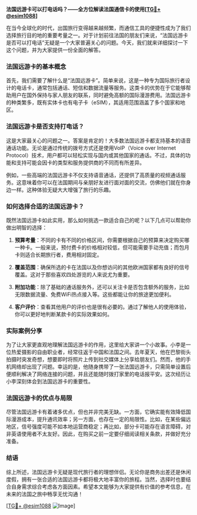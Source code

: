 **法国远游卡可以打电话吗？——全方位解读法国通信卡的使用[[TG💪+ @esim1088](https://t.me/s/esim1088)]**

在当今全球化的时代，出国旅行变得越来越频繁，而通信工具的便捷性成为了我们选择旅行目的地的重要考量之一。对于计划前往法国的朋友们来说，“法国远游卡是否可以打电话”无疑是一个大家普遍关心的问题。今天，我们就来详细探讨一下这个问题，并为大家提供一份全面的解答。

### 法国远游卡的基本概念

首先，我们需要了解什么是“法国远游卡”。简单来说，这是一种专为国际旅行者设计的电话卡，通常包括通话、短信和数据流量等服务。这类卡的优势在于它能够帮助用户在国外保持与家人朋友的联系，同时避免高额的国际漫游费用。法国远游卡的种类繁多，既有实体卡也有电子卡（eSIM），其适用范围涵盖了多个国家和地区。

### 法国远游卡是否支持打电话？

这是大家最关心的问题之一。答案是肯定的！大多数法国远游卡都支持基本的语音通话功能。无论是通过传统的拨号方式还是使用VoIP（Voice over Internet Protocol）技术，用户都可以轻松实现与国内或其他国家的通话。不过，具体的功能和支持可能会因卡的类型和服务提供商的不同而有所差异。

例如，一些高端的法国远游卡不仅支持语音通话，还提供了高质量的视频通话服务。这意味着你可以在法国期间与亲朋好友进行面对面的交流，仿佛他们就在你身边一样。这种体验无疑大大增强了旅行的乐趣。

### 如何选择合适的法国远游卡？

既然法国远游卡如此实用，那么如何挑选一款适合自己的呢？以下几点可以帮助你做出明智的选择：

1. **预算考量**：不同的卡有不同的价格区间，你需要根据自己的预算来决定购买哪一种卡。一般来说，预付费卡的价格相对较低，但可能需要手动充值；而包月卡则适合长期旅行者，费用相对固定。

2. **覆盖范围**：确保所选的卡在法国以及你想访问的其他欧洲国家都有良好的信号覆盖。这对于那些喜欢四处游览的人来说尤为重要。

3. **附加功能**：除了基础的通话服务外，还可以关注卡是否包含额外的服务，比如无限数据流量、免费WiFi热点接入等。这些都能让你的旅途更加便利。

4. **客户评价**：查看其他用户的评价也是很有必要的。通过了解他人的使用体验，你可以更好地判断某款卡的实际效果如何。

### 实际案例分享

为了让大家更直观地理解法国远游卡的作用，这里给大家讲一个小故事。小李是一位热爱摄影的自由职业者，经常往返于中国和法国之间。去年夏天，他在巴黎街头拍摄时突发奇想，想要即时将照片上传到社交媒体上分享给朋友们。然而，他的手机网络却出现了问题。幸运的是，他随身携带了一张法国远游卡，只需简单设置后便顺利解决了网络连接的问题，并且还能随时拨打家里的电话报平安。这次经历让小李深刻体会到法国远游卡的重要性。

### 法国远游卡的优点与局限

尽管法国远游卡有着诸多优点，但也并非完美无缺。一方面，它确实能有效降低国际漫游成本，提升通讯效率；另一方面，也存在一定的局限性。比如，在某些偏远地区，信号强度可能不如本地运营商稳定；再比如，部分卡可能存在语言障碍，对非英语使用者不太友好。因此，在购买之前一定要仔细阅读相关条款，并做好充分准备。

### 结语

综上所述，法国远游卡无疑是现代旅行者的理想伴侣。无论你是商务出差还是休闲度假，拥有一张合适的法国远游卡都将极大地丰富你的旅程。当然，选择时也要结合自身需求综合考虑各方面因素。希望本文能够为大家提供有价值的参考信息，在未来的法国之旅中畅享无忧沟通！

[[TG💪+ @esim1088](https://t.me/s/esim1088) ![Image](https://i.postimg.cc/4NQfJmqS/Snipaste-2025-05-13-00-14-12.png)]